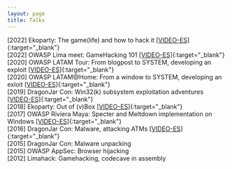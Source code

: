 ```yaml
---
layout: page
title: Talks
---
```


[2022] Ekoparty: The game(life) and how to hack it [[VIDEO-ES]](https://www.youtube.com/watch?v=LwOFWHnjSgA){:target="_blank"}
<br>
[2022] OWASP Lima meet: GameHacking 101 [[VIDEO-ES]](https://www.youtube.com/watch?v=YiYPgbU2OLA&t=646s){:target="_blank"}
<br>
[2020] OWASP LATAM Tour: From blogpost to SYSTEM, developing an exploit [[VIDEO-ES]](https://www.youtube.com/watch?v=8xHeNhx6dcY&t=2180s){:target="_blank"}
<br>
[2020] OWASP LATAM@Home: From a window to SYSTEM, developing an exloit [[VIDEO-ES]](https://www.youtube.com/watch?v=daPnSP4bKV8){:target="_blank"}
<br>
[2019] DragonJar Con: Win32(k) subsystem exploitation adventures [[VIDEO-ES]](https://www.youtube.com/watch?v=9vgB8ilDfiE){:target="_blank"}
<br>
[2018] Ekoparty: Out of (v)Box [[VIDEO-ES]](https://www.youtube.com/watch?v=TbnymHIGhYc){:target="_blank"}
<br>
[2017] OWASP Riviera Maya: Specter and Meltdown implementation on Windows [[VIDEO-ES]](https://www.youtube.com/watch?v=Lh_lWF-udx4){:target="_blank"}
<br>
[2016] DragonJar Con: Malware, attacking ATMs [[VIDEO-ES]](https://www.youtube.com/watch?v=ri335Mxl1U4){:target="_blank"}
<br>
[2015] DragonJar Con: Malware unpacking
<br>
[2015] OWASP AppSec: Browser hijacking
<br>
[2012] Limahack: Gamehacking, codecave in assembly
